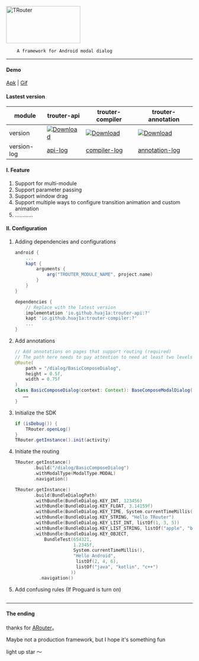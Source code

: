 <img width="200" height="100" alt="TRouter" src="https://github.com/user-attachments/assets/03904412-5253-4ed0-84a1-d82624cafbf0" />


```
    A framework for Android modal dialog
```

---

#### Demo
[Apk](https://github.com/huaj1a/TRouter/blob/master/demo/TRouter-demo-1.0.0.apk)  |  [Gif](https://github.com/huaj1a/TRouter/blob/master/demo/TRouter-demo.gif)

#### Lastest version

module|trouter-api|trouter-compiler|trouter-annotation
---|---|---|---|
version|[![Download](https://img.shields.io/maven-central/v/io.github.huaj1a/trouter-api)](https://central.sonatype.com/artifact/io.github.huaj1a/trouter-api)|[![Download](https://img.shields.io/maven-central/v/io.github.huaj1a/trouter-compiler)](https://central.sonatype.com/artifact/io.github.huaj1a/trouter-compiler)|[![Download](https://img.shields.io/maven-central/v/io.github.huaj1a/trouter-annotation)](https://central.sonatype.com/artifact/io.github.huaj1a/trouter-annotation)
version-log|[api-log](https://github.com/huaj1a/TRouter/blob/master/trouter-api/version_log.md)|[compiler-log](https://github.com/huaj1a/TRouter/blob/master/trouter-compiler/version_log.md)|[annotation-log](https://github.com/huaj1a/TRouter/blob/master/trouter-annotation/version_log.md)

#### I. Feature
1. Support for multi-module
2. Support parameter passing
3. Support window drag
4. Support multiple ways to configure transition animation and custom animation
5. …………

#### II. Configuration
1. Adding dependencies and configurations
    ``` gradle
    android {
        ...
        kapt {
            arguments {
                arg("TROUTER_MODULE_NAME", project.name)
            }
        }
    }

    dependencies {
        // Replace with the latest version
        implementation 'io.github.huaj1a:trouter-api:?'
        kapt 'io.github.huaj1a:trouter-compiler:?'
        ...
    }
    ```
    
2. Add annotations
    ``` java
    // Add annotations on pages that support routing (required)
    // The path here needs to pay attention to need at least two levels : /xx/xx
    @Route(
        path = "/dialog/BasicComposeDialog",
        height = 0.5f,
        width = 0.75f
    )
    class BasicComposeDialog(context: Context): BaseComposeModalDialog(context) {
       ……
    }
    ```

3. Initialize the SDK
    ``` java
    if (isDebug()) {
        TRouter.openLog()
    }
    TRouter.getInstance().init(activity)
    ```

4. Initiate the routing
   ``` kotlin
   TRouter.getInstance()
          .build("/dialog/BasicComposeDialog")
          .withModalType(ModalType.MODAL)
          .navigation()

   TRouter.getInstance()
          .build(BundleDialogPath)
          .withBundle(BundleDialog.KEY_INT, 123456)
          .withBundle(BundleDialog.KEY_FLOAT, 3.14159f)
          .withBundle(BundleDialog.KEY_TIME, System.currentTimeMillis())
          .withBundle(BundleDialog.KEY_STRING, "Hello TRouter")
          .withBundle(BundleDialog.KEY_LIST_INT, listOf(1, 3, 5))
          .withBundle(BundleDialog.KEY_LIST_STRING, listOf("apple", "banana", "orange"))
          .withBundle(BundleDialog.KEY_OBJECT, 
              BundleTest(654321, 
                         1.2345f, 
                         System.currentTimeMillis(), 
                         "Hello Android", 
                          listOf(2, 4, 6),
                          listOf("java", "kotlin", "c++")
                        ))
            .navigation()
   
   ```

5. Add confusing rules (If Proguard is turn on)
   ```
   
   ```
---

#### The ending
thanks for [ARouter](https://github.com/alibaba/ARouter)。

Maybe not a production framework, but I hope it's something fun

light up star ～
